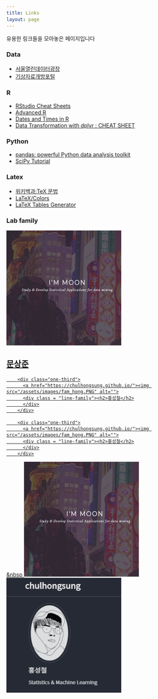 ```yaml
---
title: Links
layout: page
---
```


유용한 링크들을 모아놓은 페이지입니다

<h3> Data </h3>
  <ul>
  <li> <a href = 'http://data.seoul.go.kr/' > 서울열린데이터광장</a>  </li>
  <li> <a href = 'https://data.kma.go.kr' > 기상자료개방포털</a>  </li>
  </ul>

<h3> R </h3>
  <ul>
  <li> <a href = 'https://rstudio.com/resources/cheatsheets/' > RStudio Cheat Sheets </a>  </li>
  <li> <a href = 'http://adv-r.had.co.nz/Environments.html' > Advanced R </a>  </li>
  <li> <a href = 'https://www.stat.berkeley.edu/~s133/dates.html' > Dates and Times in R </a>  </li>
  <li> <a href = '/assets/labworks/data-transformation.pdf' > Data Transformation with dplyr : CHEAT SHEET  </a>  </li>
  </ul>

<h3> Python </h3>
  <ul>
  <li> <a href = 'https://pandas.pydata.org/pandas-docs/stable/pandas.pdf' > pandas: powerful Python data analysis toolkit </a>  </li>
  <li> <a href = 'https://docs.scipy.org/doc/scipy/reference/tutorial/' > SciPy Tutorial </a>  </li>
  </ul>

<h3> Latex </h3>
  <ul>
  <li> <a href = 'https://ko.wikipedia.org/wiki/%EC%9C%84%ED%82%A4%EB%B0%B1%EA%B3%BC:TeX_%EB%AC%B8%EB%B2%95'> 위키백과:TeX 문법 </a>  </li>
  <li> <a href = 'https://en.wikibooks.org/wiki/LaTeX/Colors' > LaTeX/Colors </a>  </li>
  <li> <a href = 'http://www.tablesgenerator.com/'> LaTeX Tables Generator </a>  </li>
  </ul>

  <h3> Lab family </h3>
  <div class="colmuns">
        <div class="one-third">
           <a href="https://monster-moon.github.io/"> <img src="/assets/images/fam_moon.PNG"  alt="">
          <div class = "line-family"><h2>문상준</h2>
          </div>
        </div>

        <div class="one-third">
          <a href="https://chulhongsung.github.io/"><img src="/assets/images/fam_hong.PNG" alt="">
          <div class = "line-family"><h2>홍성철</h2>
          </div>
        </div>

        <div class="one-third">
          <a href="https://chulhongsung.github.io/"><img src="/assets/images/fam_hong.PNG" alt="">
          <div class = "line-family"><h2>홍성철</h2>
          </div>
        </div>
</div>

&nbsp
  [![MSJ](/assets/images/fam_moon.PNG "문상준")](https://monster-moon.github.io/)
  [![HSC](/assets/images/fam_hong.PNG "홍성철")](https://chulhongsung.github.io/)
